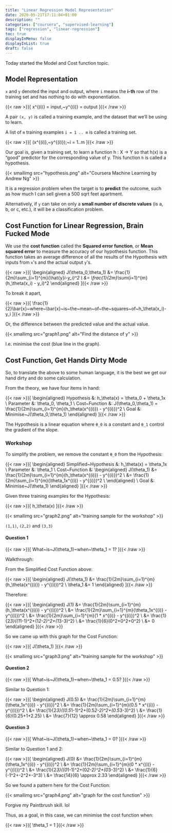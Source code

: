 ```yaml
---
title: "Linear Regression Model Representation"
date: 2020-05-21T17:11:04+01:00
description: ""
categories: ["coursera", "supervised-learning"]
tags: ["regression", "linear-regression"]
toc: true
displayInMenu: false
displayInList: true
draft: false
---
```


Today started the Model and Cost function topic.

## Model Representation

`x` and `y` denoted the input and output, where `i` means the **i-th** row of the training set and has nothing to do with exponentiation.

{{< raw >}}\[
x^{(i)} = input,~y^{(i)} = output
\]{{< /raw >}}

A pair `(x, y)` is called a training example, and the dataset that we’ll be using to learn.

A list of `m` training examples `i = 1 .. m` is called a training set.

{{< raw >}}\[
(x^{(i)},~y^{(i)});~i = 1..m
\]{{< /raw >}}

Our goal is, given a training set, to learn a function h : X → Y so that h(x) is a “good” predictor for the corresponding value of y.
This function `h` is called a hypothesis.

{{< smallimg src="hypothesis.png" alt="Coursera Machine Learning by Andrew Ng" >}}

It is a regression problem when the target is to **predict** the outcome, such as how much I can sell given a 500 sqrt feet apartment.

Alternatively, if `y` can take on only a **small number of discrete values** (is a, b, or c, etc.), it will be a classification problem.

## Cost Function for Linear Regression, Brain Fucked Mode

We use the **cost function** called the **Squared error function**, or **Mean squared error** to measure the accuracy of our hypothesis function.
This function takes an average difference of all the results of the Hypothesis with inputs from `x`'s and the actual output `y`'s.

{{< raw >}}\[
\begin{aligned}
J(\theta_0,\theta_1) &= \frac{1}{2m}\sum_{i=1}^{m}(\hat{y}_i-y_i)^2 \\
                     &= \frac{1}{2m}\sum_{i=1}^{m}(h_\theta(x_i) - y_i)^2
\end{aligned}
\]{{< /raw >}}

To break it apart,

{{< raw >}}\[
\frac{1}{2}\bar{x}~where~\bar{x}~is~the~mean~of~the~squares~of~h_\theta(x_i)-y_i
\]{{< /raw >}}

Or, the difference between the predicted value and the actual value.

{{< smallimg src="graph1.png" alt="Find the distance of y" >}}

I.e. minimise the cost (blue line in the graph).

## Cost Function, Get Hands Dirty Mode

So, to translate the above to some human language, it is the best we get our hand dirty and do some calculation.

From the theory, we have four items in hand:

{{< raw >}}\[
\begin{aligned}
Hypothesis &: h_\theta(x) = \theta_0 + \theta_1x \\
Parameter &: \theta_0, \theta_1 \\
Cost~Function &: J(\theta_0,\theta_1) = \frac{1}{2m}\sum_{i=1}^{m}(h_\theta(x^{(i)}) - y^{(i)})^2 \\
Goal &: Minimise~J(\theta_0,\theta_1)
\end{aligned}
\]{{< /raw >}}

The Hypothesis is a linear equation where `θ_0` is a constant and `θ_1` control the gradient of the slope.

### Workshop

To simplify the problem, we remove the constant `θ_0` from the Hypothesis:

{{< raw >}}\[
\begin{aligned}
Simplified~Hypothesis &: h_\theta(x) = \theta_1x \\
Parameter &: \theta_1 \\
Cost~Function &:
    \begin{aligned}
    J(\theta_1) &= \frac{1}{2m}\sum_{i=1}^{m}(h_\theta(x^{(i)}) - y^{(i)})^2 \\
                &= \frac{1}{2m}\sum_{i=1}^{m}(\theta_1x^{(i)} - y^{(i)})^2 \\
    \end{aligned} \\
Goal &: Minimise~J(\theta_1)
\end{aligned}
\]{{< /raw >}}

Given three training examples for the Hypothesis:

{{< raw >}}\[
h_\theta(x)
\]{{< /raw >}}

{{< smallimg src="graph2.png" alt="training sample for the workshop" >}}

`(1,1)`, `(2,2)` and `(3,3)`

#### Question 1

{{< raw >}}\[
What~is~J(\theta_1)~when~\theta_1 = 1?
\]{{< /raw >}}

Walkthrough:

From the Simplified Cost Function above:

{{< raw >}}\[
\begin{aligned}
J(\theta_1) &= \frac{1}{2m}\sum_{i=1}^{m}(h_\theta(x^{(i)}) - y^{(i)})^2 \\
\theta_1    &= 1
\end{aligned}
\]{{< /raw >}}

Therefore:

{{< raw >}}\[
\begin{aligned}
J(1) &= \frac{1}{2m}\sum_{i=1}^{m}(h_\theta(x^{(i)}) - y^{(i)})^2 \\
     &= \frac{1}{2m}\sum_{i=1}^{m}(\theta_1x^{(i)} - y^{(i)})^2 \\
     &= \frac{1}{2m}\sum_{i=1}^{m}(1 * x^{(i)} - y^{(i)})^2 \\
     &= \frac{1}{2*3}((1*1-1)^2+(1*2-2)^2+(1*3-3)^2) \\
     &= \frac{1}{6}(0^2+0^2+0^2) \\
     &= 0
\end{aligned}
\]{{< /raw >}}

So we came up with this graph for the Cost Function:

{{< raw >}}\[
J(\theta_1)
\]{{< /raw >}}

{{< smallimg src="graph3.png" alt="training sample for the workshop" >}}

#### Question 2

{{< raw >}}\[
What~is~J(\theta_1)~when~\theta_1 = 0.5?
\]{{< /raw >}}

Similar to Question 1:

{{< raw >}}\[
\begin{aligned}
J(0.5) &= \frac{1}{2m}\sum_{i=1}^{m}(\theta_1x^{(i)} - y^{(i)})^2 \\
       &= \frac{1}{2m}\sum_{i=1}^{m}(0.5 * x^{(i)} - y^{(i)})^2 \\
       &= \frac{1}{2*3}((0.5*1-1)^2+(0.5*2-2)^2+(0.5*3-3)^2) \\
       &= \frac{1}{6}(0.25+1+2.25) \\
       &= \frac{7}{12} \approx 0.58
\end{aligned}
\]{{< /raw >}}

#### Question 3

{{< raw >}}\[
What~is~J(\theta_1)~when~\theta_1 = 0?
\]{{< /raw >}}

Similar to Question 1 and 2:

{{< raw >}}\[
\begin{aligned}
J(0) &= \frac{1}{2m}\sum_{i=1}^{m}(\theta_1x^{(i)} - y^{(i)})^2 \\
     &= \frac{1}{2m}\sum_{i=1}^{m}(0 * x^{(i)} - y^{(i)})^2 \\
     &= \frac{1}{2*3}((0*1-1)^2+(0*2-2)^2+(0*3-3)^2) \\
     &= \frac{1}{6}(-1^2+-2^2+-3^3) \\
     &= \frac{14}{6} \approx 2.33
\end{aligned}
\]{{< /raw >}}

So we found a pattern here for the Cost Function:

{{< smallimg src="graph4.png" alt="graph for the cost function" >}}

Forgive my Paintbrush skill. lol

Thus, as a goal, in this case, we can minimise the cost function when:

{{< raw >}}\[
\theta_1 = 1
\]{{< /raw >}}
